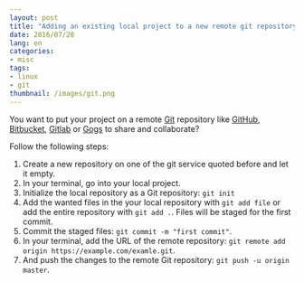 ```yaml
---
layout: post
title: "Adding an existing local project to a new remote git repository"
date: 2016/07/28
lang: en
categories:
- misc
tags:
- linux
- git
thumbnail: /images/git.png
---
```


You want to put your project on a remote [Git][git] repository like [GitHub][github], [Bitbucket][bitbucket], [Gitlab][gitlab] or [Gogs][gogs] to share and collaborate?

Follow the following steps:
1. Create a new repository on one of the git service quoted before and let it empty.
2. In your terminal, go into your local project.
3. Initialize the local repository as a Git repository: `git init`
4. Add the wanted files in the your local repository with `git add file` or add the entire repository with `git add .`. Files will be staged for the first commit.
5. Commit the staged files: `git commit -m "first commit"`.
6. In your terminal, add the URL of the remote repository: `git remote add origin https://example.com/examle.git`.
7. And push the changes to the remote Git repository: `git push -u origin master`.

[git]:https://git-scm.com/
[github]:https://github.com/
[bitbucket]:https://bitbucket.org/
[gitlab]:https://gitlab.com/
[gogs]:https://gogs.io/

